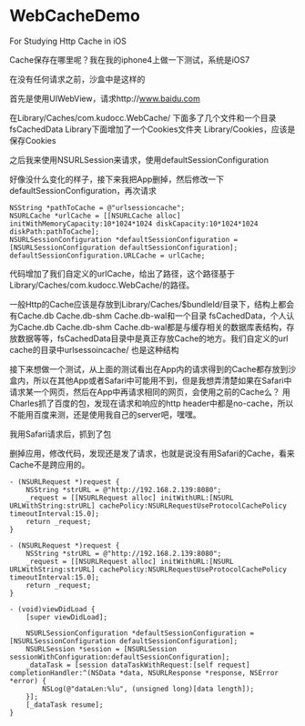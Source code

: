 # WebCacheDemo
For Studying Http Cache in iOS

Cache保存在哪里呢？我在我的iphone4上做一下测试，系统是iOS7

在没有任何请求之前，沙盒中是这样的

首先是使用UIWebView，请求http://www.baidu.com

在Library/Caches/com.kudocc.WebCache/ 下面多了几个文件和一个目录fsCachedData
Library下面增加了一个Cookies文件夹 Library/Cookies，应该是保存Cookies

之后我来使用NSURLSession来请求，使用defaultSessionConfiguration

好像没什么变化的样子，接下来我把App删掉，然后修改一下defaultSessionConfiguration，再次请求

    NSString *pathToCache = @"urlsessioncache";
    NSURLCache *urlCache = [[NSURLCache alloc] initWithMemoryCapacity:10*1024*1024 diskCapacity:10*1024*1024 diskPath:pathToCache];
    NSURLSessionConfiguration *defaultSessionConfiguration = [NSURLSessionConfiguration defaultSessionConfiguration];
    defaultSessionConfiguration.URLCache = urlCache;

代码增加了我们自定义的urlCache，给出了路径，这个路径基于Library/Caches/com.kudocc.WebCache/的路径。

一般Http的Cache应该是存放到Library/Caches/$bundleId/目录下，结构上都会有Cache.db Cache.db-shm Cache.db-wal和一个目录 fsCachedData，个人认为Cache.db Cache.db-shm Cache.db-wal都是与缓存相关的数据库表结构，存放数据等等，fsCachedData目录中是真正存放Cache的地方。我们自定义的url cache的目录中urlsessoincache/ 也是这种结构

接下来想做一个测试，从上面的测试看出在App内的请求得到的Cache都存放到沙盒内，所以在其他App或者Safari中可能用不到，但是我想弄清楚如果在Safari中请求某一个网页，然后在App中再请求相同的网页，会使用之前的Cache么？
用Charles抓了百度的包，发现在请求和响应的http header中都是no-cache，所以不能用百度来测，还是使用我自己的server吧，嘿嘿。

我用Safari请求后，抓到了包

删掉应用，修改代码，发现还是发了请求，也就是说没有用Safari的Cache，看来Cache不是跨应用的。

    - (NSURLRequest *)request {
        NSString *strURL = @"http://192.168.2.139:8080";
        _request = [[NSURLRequest alloc] initWithURL:[NSURL URLWithString:strURL] cachePolicy:NSURLRequestUseProtocolCachePolicy timeoutInterval:15.0];
        return _request;
    }
    
    - (NSURLRequest *)request {
        NSString *strURL = @"http://192.168.2.139:8080";
        _request = [[NSURLRequest alloc] initWithURL:[NSURL URLWithString:strURL] cachePolicy:NSURLRequestUseProtocolCachePolicy timeoutInterval:15.0];
        return _request;
    }
    
    - (void)viewDidLoad {
        [super viewDidLoad];
    
        NSURLSessionConfiguration *defaultSessionConfiguration = [NSURLSessionConfiguration defaultSessionConfiguration];
        NSURLSession *session = [NSURLSession sessionWithConfiguration:defaultSessionConfiguration];
        _dataTask = [session dataTaskWithRequest:[self request] completionHandler:^(NSData *data, NSURLResponse *response, NSError *error) {
            NSLog(@"dataLen:%lu", (unsigned long)[data length]);
        }];
        [_dataTask resume];
    }

